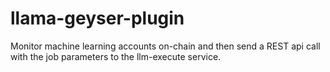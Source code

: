 # llama-geyser-plugin

Monitor machine learning accounts on-chain and then send a REST api call with the job parameters to the llm-execute service.
